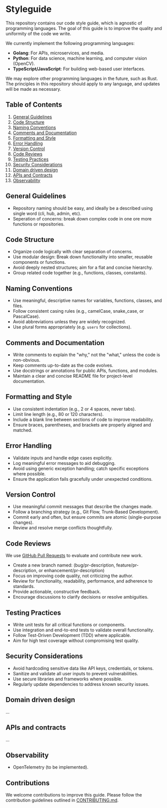 # Styleguide

This repository contains our code style guide, which is agnostic of programming languages. The goal of this guide is to improve the quality and uniformity of the code we write.

We currently implement the following programming languages:

- **Golang**: For APIs, microservices, and media.
- **Python**: For data science, machine learning, and computer vision (OpenCV).
- **TypeScript/JavaScript**: For building web-based user interfaces.

We may explore other programming languages in the future, such as Rust. The principles in this repository should apply to any language, and updates will be made as necessary.

## Table of Contents

1. [General Guidelines](#general-guidelines)
2. [Code Structure](#code-structure)
3. [Naming Conventions](#naming-conventions)
4. [Comments and Documentation](#comments-and-documentation)
5. [Formatting and Style](#formatting-and-style)
6. [Error Handling](#error-handling)
7. [Version Control](#version-control)
8. [Code Reviews](#code-reviews)
9. [Testing Practices](#testing-practices)
10. [Security Considerations](#security-considerations)
11. [Domain driven design](#domain-driven-design)
12. [APIs and Contracts](#api)
13. [Observability](#observability)

## General Guidelines

- Repository naming should be easy, and ideally be a described using single word (cli, hub, admin, etc).
- Seperation of concerns: break down complex code in one ore more functions or repositories.

## Code Structure

- Organize code logically with clear separation of concerns.
- Use modular design: Break down functionality into smaller, reusable components or functions.
- Avoid deeply nested structures; aim for a flat and concise hierarchy.
- Group related code together (e.g., functions, classes, constants).

## Naming Conventions

- Use meaningful, descriptive names for variables, functions, classes, and files.
- Follow consistent casing rules (e.g., camelCase, snake_case, or PascalCase).
- Avoid abbreviations unless they are widely recognized.
- Use plural forms appropriately (e.g. `users` for collections).

## Comments and Documentation

- Write comments to explain the "why," not the "what," unless the code is non-obvious.
- Keep comments up-to-date as the code evolves.
- Use docstrings or annotations for public APIs, functions, and modules.
- Maintain a clear and concise README file for project-level documentation.

## Formatting and Style

- Use consistent indentation (e.g., 2 or 4 spaces, never tabs).
- Limit line length (e.g., 80 or 120 characters).
- Include a blank line between sections of code to improve readability.
- Ensure braces, parentheses, and brackets are properly aligned and matched.

## Error Handling

- Validate inputs and handle edge cases explicitly.
- Log meaningful error messages to aid debugging.
- Avoid using generic exception handling; catch specific exceptions where possible.
- Ensure the application fails gracefully under unexpected conditions.

## Version Control

- Use meaningful commit messages that describe the changes made.
- Follow a branching strategy (e.g., Git Flow, Trunk-Based Development).
- Commit early and often, but ensure commits are atomic (single-purpose changes).
- Review and resolve merge conflicts thoughtfully.

## Code Reviews

We use [GitHub Pull Requests](https://github.blog/developer-skills/github/beginners-guide-to-github-creating-a-pull-request/) to evaluate and contribute new work.

- Create a new branch named: (bug/pr-description, feature/pr-description, or enhancement/pr-description)
- Focus on improving code quality, not criticizing the author.
- Review for functionality, readability, performance, and adherence to standards.
- Provide actionable, constructive feedback.
- Encourage discussions to clarify decisions or resolve ambiguities.

## Testing Practices

- Write unit tests for all critical functions or components.
- Use integration and end-to-end tests to validate overall functionality.
- Follow Test-Driven Development (TDD) where applicable.
- Aim for high test coverage without compromising test quality.

## Security Considerations

- Avoid hardcoding sensitive data like API keys, credentials, or tokens.
- Sanitize and validate all user inputs to prevent vulnerabilities.
- Use secure libraries and frameworks where possible.
- Regularly update dependencies to address known security issues.

## Domain driven design

...

## APIs and contracts

...

## Observability

- OpenTelemetry (to be implemented).

## Contributions

We welcome contributions to improve this guide. Please follow the contribution guidelines outlined in [CONTRIBUTING.md](CONTRIBUTING.md).
